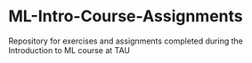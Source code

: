 # ML-Intro-Course-Assignments
Repository for exercises and assignments completed during the Introduction to ML course at TAU
